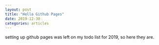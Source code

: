 ```yaml
---
layout: post
title: "Hello Github Pages"
date: 2019-12-30
categories: articles
---
```


setting up github pages was left on my todo list for 2019, so here they are.